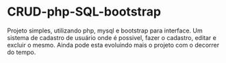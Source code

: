 # CRUD-php-SQL-bootstrap
Projeto simples, utilizando php, mysql e bootstrap para interface.
Um sistema de cadastro de usuário onde é possivel, fazer o cadastro, editar e excluir o mesmo.
Ainda pode esta evoluindo mais o projeto com o decorrer do tempo.
